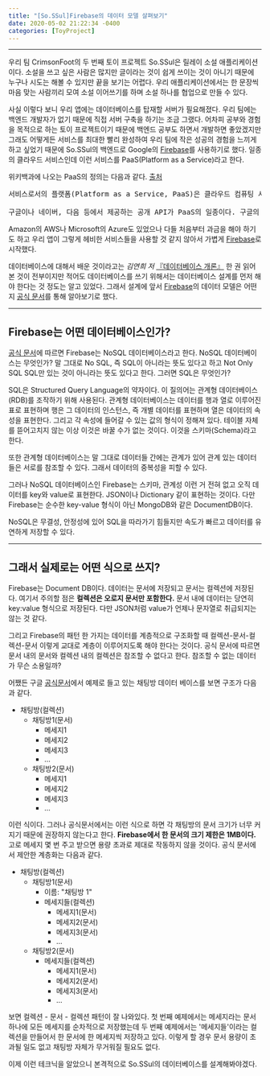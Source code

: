 ```yaml
---
title: "[So.SSul]Firebase의 데이터 모델 살펴보기"
date: 2020-05-02 21:22:34 -0400
categories: [ToyProject]
---
```


-----------------------------
우리 팀 CrimsonFoot의 두 번째 토이 프로젝트 So.SSul은 릴레이 소설 애플리케이션이다. 소설을 쓰고 싶은 사람은 많지만 글이라는 것이 쉽게 쓰이는 것이 아니기 때문에 누구나 시도는 해볼 수 있지만 끝을 보기는 어렵다. 우리 애플리케이션에서는 한 문장씩 마음 맞는 사람끼리 모여 소설 이어쓰기를 하며 소설 하나를 협업으로 만들 수 있다.

사실 이렇다 보니 우리 앱에는 데이터베이스를 탑재할 서버가 필요해졌다. 우리 팀에는 백엔드 개발자가 없기 때문에 직접 서버 구축을 하기는 조금 그랬다. 어차피 공부와 경험을 목적으로 하는 토이 프로젝트이기 때문에 백엔드 공부도 하면서 개발하면 좋았겠지만 그래도 어떻게든 서비스를 최대한 빨리 완성하여 우리 팀에 작은 성공의 경험을 느끼게 하고 싶었기 때문에 So.SSul의 백엔드로 Google의 [Firebase](https://firebase.google.com/)를 사용하기로 했다. 일종의 클라우드 서비스인데 이런 서비스를 PaaS(Platform as a Service)라고 한다.

위키백과에 나오는 PaaS의 정의는 다음과 같다. [출처](https://ko.wikipedia.org/wiki/%EC%84%9C%EB%B9%84%EC%8A%A4%EB%A1%9C%EC%84%9C%EC%9D%98_%ED%94%8C%EB%9E%AB%ED%8F%BC)

<pre>
서비스로서의 플랫폼(Platform as a Service, PaaS)은 클라우드 컴퓨팅 서비스 분류 중 하나다. 일반적으로 앱을 개발하거나 구현할 때, 관련 인프라를 만들고 유지보수하는 복잡함 없이 애플리케이션을 개발, 실행, 관리할 수 있게 하는 플랫폼을 제공한다. SaaS의 개념을 개발 플랫폼에도 확장한 방식으로, 개발을 위한 플랫폼을 구축할 필요 없이, 필요한 개발 요소를 웹에서 쉽게 빌려쓸 수 있게 하는 모델이다.

구글이나 네이버, 다음 등에서 제공하는 공개 API가 PaaS의 일종이다. 구글의 '앱 엔진'이나 Bungee Labs 의 '번지커넥트' 등은 직접 온라인 서비스를 개발에서 배포, 관리 까지 할 수 있는 플랫폼을 제공하고 있다.
</pre>

Amazon의 AWS나 Microsoft의 Azure도 있었으나 다들 처음부터 과금을 해야 하기도 하고 우리 앱이 그렇게 헤비한 서비스들을 사용할 것 같지 않아서 가볍게 [Firebase](https://firebase.google.com/)로 시작했다.

데이터베이스에 대해서 배운 것이라고는 *김연희 저* [『데이터베이스 개론』](http://www.kyobobook.co.kr/product/detailViewKor.laf?ejkGb=KOR&mallGb=KOR&barcode=9791156644316&orderClick=LEa&Kc=) 한 권 읽어 본 것이 전부이지만 적어도 데이터베이스를 쓰기 위해서는 데이터베이스 설계를 먼저 해야 한다는 것 정도는 알고 있었다. 그래서 설계에 앞서 [Firebase](https://firebase.google.com/)의 데이터 모델은 어떤지 [공식 문서](https://firebase.google.com/docs/firestore/data-model?hl=ko)를 통해 알아보기로 했다.

----------------------------------

## Firebase는 어떤 데이터베이스인가?

[공식 문서](https://firebase.google.com/docs/firestore?hl=ko)에 따르면 Firebase는 NoSQL 데이터베이스라고 한다. NoSQL 데이터베이스는 무엇인가? 말 그대로 No SQL, 즉 SQL이 아니라는 뜻도 있다고 하고 Not Only SQL SQL만 있는 것이 아니라는 뜻도 있다고 한다. 그러면 SQL은 무엇인가?

SQL은 Structured Query Language의 약자이다. 이 질의어는 관계형 데이터베이스(RDB)를 조작하기 위해 사용된다. 관계형 데이터베이스는 데이터를 행과 열로 이루어진 표로 표현하며 행은 그 데이터의 인스턴스, 즉 개별 데이터를 표현하며 열은 데이터의 속성을 표현한다. 그리고 각 속성에 들어갈 수 있는 값의 형식이 정해져 있다. 테이블 자체를 뜯어고치지 않는 이상 이것은 바꿀 수가 없는 것이다. 이것을 스키마(Schema)라고 한다.

또한 관계형 데이터베이스는 말 그대로 데이터들 간에는 관계가 있어 관계 있는 데이터들은 서로를 참조할 수 있다. 그래서 데이터의 중복성을 피할 수 있다.

그러나 NoSQL 데이터베이스인 Firebase는 스키마, 관계성 이런 거 전혀 없고 오직 데이터를 key와 value로 표현한다. JSON이나 Dictionary 같이 표현하는 것이다. 다만 Firebase는 순수한 key-value 형식이 아닌 MongoDB와 같은 DocumentDB이다.

NoSQL은 무결성, 안정성에 있어 SQL을 따라가기 힘들지만 속도가 빠르고 데이터를 유연하게 저장할 수 있다.

--------
## 그래서 실제로는 어떤 식으로 쓰지?

Firebase는 Document DB이다. 데이터는 문서에 저장되고 문서는 컬렉션에 저장된다. 여기서 주의할 점은 **컬렉션은 오로지 문서만 포함한다.** 문서 내에 데이터는 당연히 key:value 형식으로 저장된다. 다만 JSON처럼 value가 언제나 문자열로 취급되지는 않는 것 같다.

그리고 Firebase의 패턴 한 가지는 데이터를 계층적으로 구조화할 때 컬렉션-문서-컬렉션-문서 이렇게 교대로 계층이 이루어지도록 해야 한다는 것이다. 공식 문서에 따르면 문서 내의 문서와 컬렉션 내의 컬렉션은 참조할 수 없다고 한다. 참조할 수 없는 데이터가 무슨 소용일까?

어쨌든 구글 [공식문서](https://firebase.google.com/docs/firestore/data-model?hl=ko)에서 예제로 들고 있는 채팅방 데이터 베이스를 보면 구조가 다음과 같다.

- 채팅방(컬렉션)
  - 채팅방1(문서)
    - 메세지1
    - 메세지2
    - 메세지3
    - ...
  - 채팅방2(문서)
    - 메세지1
    - 메세지2
    - 메세지3
    - ...

이런 식이다. 그러나 공식문서에서는 이런 식으로 하면 각 채팅방의 문서 크기가 너무 커지기 때문에 권장하지 않는다고 한다. **Firebase에서 한 문서의 크기 제한은 1MB이다.** 고로 메세지 몇 번 주고 받으면 용량 초과로 제대로 작동하지 않을 것이다. 공식 문서에서 제안한 계층화는 다음과 같다.

- 채팅방(컬렉션)
  - 채팅방1(문서)
    - 이름: "채팅방 1"
    - 메세지들(컬렉션)
      - 메세지1(문서)
      - 메세지2(문서)
      - 메세지3(문서)
      - ...
  - 채팅방2(문서)
    - 메세지들(컬렉션)
      - 메세지1(문서)
      - 메세지2(문서)
      - 메세지3(문서)
      - ...

보면 컬렉션 - 문서 - 컬렉션 패턴이 잘 나와있다. 첫 번째 예제에서는 메세지라는 문서 하나에 모든 메세지를 순차적으로 저장했는데 두 번째 예제에서는 '메세지들'이라는 컬렉션을 만들어서 한 문서에 한 메세지씩 저장하고 있다. 이렇게 할 경우 문서 용량이 초과될 일도 없고 채팅방 자체가 무거워질 필요도 없다.

이제 이런 테크닉을 알았으니 본격적으로 So.SSul의 데이터베이스를 설계해봐야겠다.